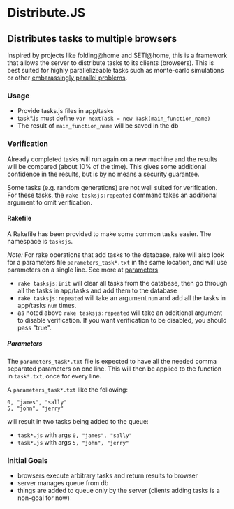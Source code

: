 # Distribute.JS

## Distributes tasks to multiple browsers 

Inspired by projects like folding@home and SETI@home, this is a
framework that allows the server to distribute tasks to its clients
(browsers). This is best suited for highly parallelizeable tasks such
as monte-carlo simulations or other
[embarassingly parallel problems](http://en.wikipedia.org/wiki/Embarrassingly_parallel).

### Usage
- Provide tasks.js files in app/tasks
- task*.js must define `var nextTask = new Task(main_function_name)`
- The result of `main_function_name` will be saved in the db

### Verification 
Already completed tasks will run again on a new machine and the
results will be compared (about 10% of the time). This gives some
additional confidence in the results, but is by no means a security
guarantee.

Some tasks (e.g. random generations) are not well suited for
verification. For these tasks, the `rake tasksjs:repeated` command
takes an additional argument to omit verification.

#### Rakefile
A Rakefile has been provided to make some common tasks easier. The
namespace is `tasksjs`.

*Note:* For rake operations that add tasks to the database, rake will
 also look for a parameters file `parameters_task*.txt` in the same
 location, and will use parameters on a single line. See more at
 [parameters](#parameters)
 
- `rake tasksjs:init` will clear all tasks from the database, then go
  through all the tasks in app/tasks and add them to the database
- `rake tasksjs:repeated` will take an argument `num` and add all the tasks
  in app/tasks `num` times.
- as noted above `rake tasksjs:repeated` will take an additional
  argument to disable verification. If you want verification to be
  disabled, you should pass "true".

##### Parameters 
The `parameters_task*.txt` file is expected to have
all the needed comma separated parameters on one line. This will then
be applied to the function in `task*.txt`, once for every line. 

A `parameters_task*.txt` like the following:
```
0, "james", "sally"
5, "john", "jerry"
```

will result in two tasks being added to the queue:
- `task*.js` with args `0, "james", "sally"`
- `task*.js` with args `5, "john", "jerry"`


### Initial Goals
- browsers execute arbitrary tasks and return results to browser
- server manages queue from db
- things are added to queue only by the server (clients adding tasks
  is a non-goal for now)

